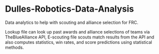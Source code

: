 # Dulles-Robotics-Data-Analysis
Data analytics to help with scouting and alliance selection for FRC.

Lookup file can look up past awards and alliance selections of teams via TheBlueAlliance API, E-scouting file scouts match results from the API and also computes statistics, win rates, and score predictions using statistical methods.
